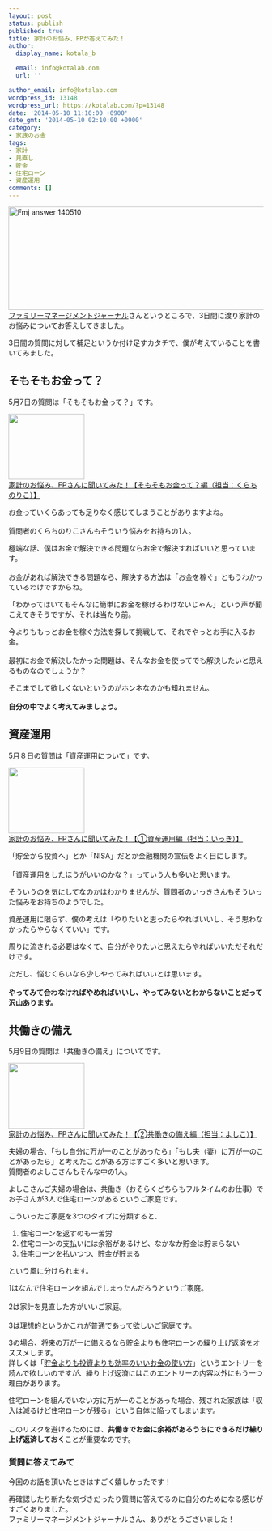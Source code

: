 ```yaml
---
layout: post
status: publish
published: true
title: 家計のお悩み、FPが答えてみた！
author:
  display_name: kotala_b

  email: info@kotalab.com
  url: ''

author_email: info@kotalab.com
wordpress_id: 13148
wordpress_url: https://kotalab.com/?p=13148
date: '2014-05-10 11:10:00 +0900'
date_gmt: '2014-05-10 02:10:00 +0900'
category:
- 家族のお金
tags:
- 家計
- 見直し
- 貯金
- 住宅ローン
- 資産運用
comments: []
---
```

<p><img src="https://kotalab.com/wp-content/uploads/fmj-answer_140510.png" alt="Fmj answer 140510" title="fmj-answer_140510.png" border="0" width="548" height="204" /><br />
<a href="http://fmj-jp.info/?page_id=2471" target="_blank">ファミリーマネージメントジャーナル</a>さんというところで、3日間に渡り家計のお悩みについてお答えしてきました。</p>
<p>3日間の質問に対して補足というか付け足すカタチで、僕が考えていることを書いてみました。<br />
</p>
<!--more-->
<h2>そもそもお金って？</h2>
<p>5月7日の質問は「そもそもお金って？」です。</p>
<div class="shht">
<div class="shhtimg"><a href="http://fmj-jp.info/?p=8612" target="_blank"><img src="https://capture.heartrails.com/150x130/shadow?http://fmj-jp.info/?p=8612" alt="" width="150" height="130" /></a></div>
<div class="shhttext"><a href="http://fmj-jp.info/?p=8612" target="_blank">家計のお悩み、FPさんに聞いてみた！【そもそもお金って？編（担当：くらちのりこ）】</a><a href="https://b.hatena.ne.jp/entry/http://fmj-jp.info/?p=8612" target="_blank"><img border="0" src="https://b.hatena.ne.jp/entry/image/http://fmj-jp.info/?p=8612" alt="" /></a></div>
</div>
<div class="clear"></div>
<p>お金っていくらあっても足りなく感じてしまうことがありますよね。<br><br />
質問者のくらちのりこさんもそういう悩みをお持ちの1人。</p>
<p>極端な話、僕はお金で解決できる問題ならお金で解決すればいいと思っています。<br><br />
お金があれば解決できる問題なら、解決する方法は「お金を稼ぐ」ともうわかっているわけですからね。</p>
<p>「わかってはいてもそんなに簡単にお金を稼げるわけないじゃん」という声が聞こえてきそうですが、それは当たり前。</p>
<p>今よりももっとお金を稼ぐ方法を探して挑戦して、それでやっとお手に入るお金。<br><br />
最初にお金で解決したかった問題は、そんなお金を使ってでも解決したいと思えるものなのでしょうか？</p>
<p>そこまでして欲しくないというのがホンネなのかも知れません。<br><br />
<strong>自分の中でよく考えてみましょう。</strong></p>
<h2>資産運用</h2>
<p>5月８日の質問は「資産運用について」です。</p>
<div class="shht">
<div class="shhtimg"><a href="http://fmj-jp.info/?p=8588" target="_blank"><img src="https://capture.heartrails.com/150x130/shadow?http://fmj-jp.info/?p=8588" alt="" width="150" height="130" /></a></div>
<div class="shhttext"><a href="http://fmj-jp.info/?p=8588" target="_blank">家計のお悩み、FPさんに聞いてみた！【①資産運用編（担当：いっき）】</a><a href="https://b.hatena.ne.jp/entry/http://fmj-jp.info/?p=8588" target="_blank"><img border="0" src="https://b.hatena.ne.jp/entry/image/http://fmj-jp.info/?p=8588" alt="" /></a></div>
</div>
<div class="clear"></div>
<p>「貯金から投資へ」とか「NISA」だとか金融機関の宣伝をよく目にします。<br><br />
「資産運用をしたほうがいいのかな？」っていう人も多いと思います。</p>
<p>そういうのを気にしてなのかはわかりませんが、質問者のいっきさんもそういった悩みをお持ちのようでした。</p>
<p>資産運用に限らず、僕の考えは「やりたいと思ったらやればいいし、そう思わなかったらやらなくていい」です。</p>
<p>周りに流される必要はなくて、自分がやりたいと思えたらやればいいただそれだけです。</p>
<p>ただし、悩むくらいなら少しやってみればいいとは思います。<br><br />
<strong>やってみて合わなければやめればいいし、やってみないとわからないことだって沢山あります。</strong></p>
<h2>共働きの備え</h2>
<p>5月9日の質問は「共働きの備え」についてです。</p>
<div class="shht">
<div class="shhtimg"><a href="http://fmj-jp.info/?p=8621" target="_blank"><img src="https://capture.heartrails.com/150x130/shadow?http://fmj-jp.info/?p=8621" alt="" width="150" height="130" /></a></div>
<div class="shhttext"><a href="http://fmj-jp.info/?p=8621" target="_blank">家計のお悩み、FPさんに聞いてみた！【②共働きの備え編（担当：よしこ）】</a><a href="https://b.hatena.ne.jp/entry/http://fmj-jp.info/?p=8621" target="_blank"><img border="0" src="https://b.hatena.ne.jp/entry/image/http://fmj-jp.info/?p=8621" alt="" /></a></div>
</div>
<div class="clear"></div>
<p>夫婦の場合、「もし自分に万が一のことがあったら」「もし夫（妻）に万が一のことがあったら」と考えたことがある方はすごく多いと思います。<br />
質問者のよしこさんもそんな中の1人。</p>
<p>よしこさんご夫婦の場合は、共働き（おそらくどちらもフルタイムのお仕事）でお子さんが3人で住宅ローンがあるというご家庭です。</p>
<p>こういったご家庭を3つのタイプに分類すると、</p>
<ol>
<li>住宅ローンを返すのも一苦労</li>
<li>住宅ローンの支払いには余裕があるけど、なかなか貯金は貯まらない</li>
<li>住宅ローンを払いつつ、貯金が貯まる</li>
</ol>
<p>という風に分けられます。</p>
<p>1はなんで住宅ローンを組んでしまったんだろうというご家庭。<br><br />
2は家計を見直した方がいいご家庭。<br><br />
3は理想的というかこれが普通であって欲しいご家庭です。</p>
<p>3の場合、将来の万が一に備えるなら貯金よりも住宅ローンの繰り上げ返済をオススメします。<br />
詳しくは「<a href="https://kotalab.com/how-to-use-money" target="_blank">貯金よりも投資よりも効率のいいお金の使い方</a>」というエントリーを読んで欲しいのですが、<span class="b">繰り上げ返済にはこのエントリーの内容以外にもう一つ理由があります</span>。</p>
<p>住宅ローンを組んでいない方に万が一のことがあった場合、残された家族は「収入は減るけど住宅ローンが残る」という自体に陥ってしまいます。<br><br />
このリスクを避けるためには、<strong>共働きでお金に余裕があるうちにできるだけ繰り上げ返済しておく</strong>ことが重要なのです。</p>
<h3>質問に答えてみて</h3>
<p>今回のお話を頂いたときはすごく嬉しかったです！</p>
<p>再確認したり新たな気づきだったり質問に答えてるのに自分のためになる感じがすごくありました。<br />
ファミリーマネージメントジャーナルさん、ありがとうございました！</p>
